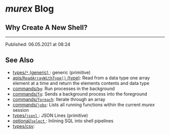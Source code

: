 # _murex_ Blog

## Why Create A New Shell?



<hr>

Published: 06.05.2021 at 08:24

## See Also

* [types/`*` (generic) ](../types/generic.md):
  generic (primitive)
* [apis/`ReadArrayWithType()` (type)](../apis/ReadArrayWithType.md):
  Read from a data type one array element at a time and return the elements contents and data type
* [commands/`bg`](../commands/bg.md):
  Run processes in the background
* [commands/`fg`](../commands/fg.md):
  Sends a background process into the foreground
* [commands/`foreach`](../commands/foreach.md):
  Iterate through an array
* [commands/`jobs`](../commands/fid-list.md):
  Lists all running functions within the current _murex_ session
* [types/`jsonl` ](../types/jsonl.md):
  JSON Lines (primitive)
* [optional/`select` ](../optional/select.md):
  Inlining SQL into shell pipelines
* [types/csv](../types/csv.md):
  